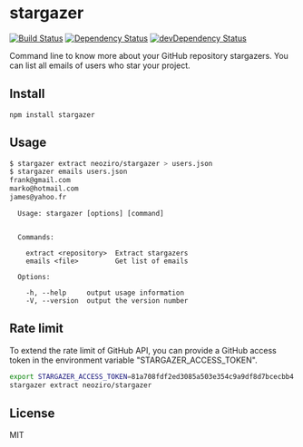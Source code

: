 # stargazer
[![Build Status](https://travis-ci.org/neoziro/stargazer.svg?branch=master)](https://travis-ci.org/neoziro/stargazer)
[![Dependency Status](https://david-dm.org/neoziro/stargazer.svg?theme=shields.io)](https://david-dm.org/neoziro/stargazer)
[![devDependency Status](https://david-dm.org/neoziro/stargazer/dev-status.svg?theme=shields.io)](https://david-dm.org/neoziro/stargazer#info=devDependencies)

Command line to know more about your GitHub repository stargazers. You can list all emails of users who star your project.

## Install

```
npm install stargazer
```

## Usage

```sh
$ stargazer extract neoziro/stargazer > users.json
$ stargazer emails users.json
frank@gmail.com
marko@hotmail.com
james@yahoo.fr
```

```
  Usage: stargazer [options] [command]


  Commands:

    extract <repository>  Extract stargazers
    emails <file>         Get list of emails

  Options:

    -h, --help     output usage information
    -V, --version  output the version number
```

## Rate limit

To extend the rate limit of GitHub API, you can provide a GitHub access token in the environment variable "STARGAZER_ACCESS_TOKEN".

```sh
export STARGAZER_ACCESS_TOKEN=81a708fdf2ed3085a503e354c9a9df8d7bcecbb4 
stargazer extract neoziro/stargazer
```

## License

MIT
